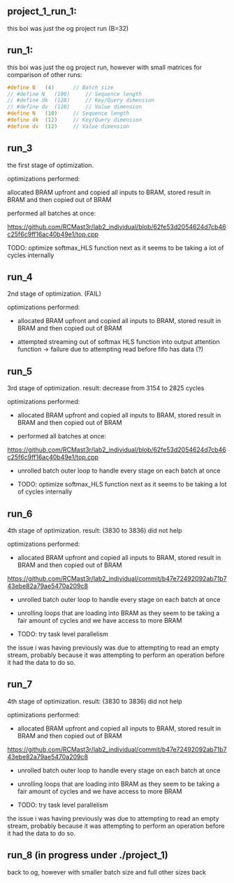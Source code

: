 ## project_1_run_1:

this boi was just the og project run (B=32)

## run_1:

this boi was just the og project run, however with small matrices for comparison of other runs:

```cpp
#define B   (4)      // Batch size
// #define N   (100)     // Sequence length
// #define dk  (128)     // Key/Query dimension
// #define dv  (128)     // Value dimension
#define N   (10)     // Sequence length
#define dk  (12)     // Key/Query dimension
#define dv  (12)     // Value dimension
```

## run_3

the first stage of optimization.

optimizations performed:

allocated BRAM upfront and copied all inputs to BRAM, stored result in BRAM and then copied out of BRAM

performed all batches at once:

https://github.com/RCMast3r/lab2_individual/blob/62fe53d2054624d7cb46c25f6c9ff16ac40b49e1/top.cpp 


TODO: optimize softmax_HLS function next as it seems to be taking a lot of cycles internally

## run_4

2nd stage of optimization. (FAIL)

optimizations performed:

- allocated BRAM upfront and copied all inputs to BRAM, stored result in BRAM and then copied out of BRAM

- attempted streaming out of softmax HLS function into output attention function -> failure due to attempting read before fifo has data (?)

## run_5

3rd stage of optimization. result: decrease from 3154 to 2825 cycles

optimizations performed:

- allocated BRAM upfront and copied all inputs to BRAM, stored result in BRAM and then copied out of BRAM

- performed all batches at once:

https://github.com/RCMast3r/lab2_individual/blob/62fe53d2054624d7cb46c25f6c9ff16ac40b49e1/top.cpp 

- unrolled batch outer loop to handle every stage on each batch at once

- TODO: optimize softmax_HLS function next as it seems to be taking a lot of cycles internally

## run_6

4th stage of optimization. result: (3830 to 3836) did not help 

optimizations performed:

- allocated BRAM upfront and copied all inputs to BRAM, stored result in BRAM and then copied out of BRAM

https://github.com/RCMast3r/lab2_individual/commit/b47e72492092ab71b743ebe82a79ae5470a209c8

- unrolled batch outer loop to handle every stage on each batch at once

- unrolling loops that are loading into BRAM as they seem to be taking a fair amount of cycles and we have access to more BRAM

- TODO: try task level parallelism

the issue i was having previously was due to attempting to read an empty stream, probably because it was attempting to perform an operation before it had the data to do so. 

## run_7

4th stage of optimization. result: (3830 to 3836) did not help 

optimizations performed:

- allocated BRAM upfront and copied all inputs to BRAM, stored result in BRAM and then copied out of BRAM

https://github.com/RCMast3r/lab2_individual/commit/b47e72492092ab71b743ebe82a79ae5470a209c8

- unrolled batch outer loop to handle every stage on each batch at once

- unrolling loops that are loading into BRAM as they seem to be taking a fair amount of cycles and we have access to more BRAM

- TODO: try task level parallelism

the issue i was having previously was due to attempting to read an empty stream, probably because it was attempting to perform an operation before it had the data to do so. 

## run_8 (in progress under ./project_1)

back to og, however with smaller batch size and full other sizes back